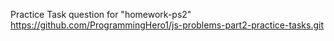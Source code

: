 Practice Task question for "homework-ps2"
https://github.com/ProgrammingHero1/js-problems-part2-practice-tasks.git
